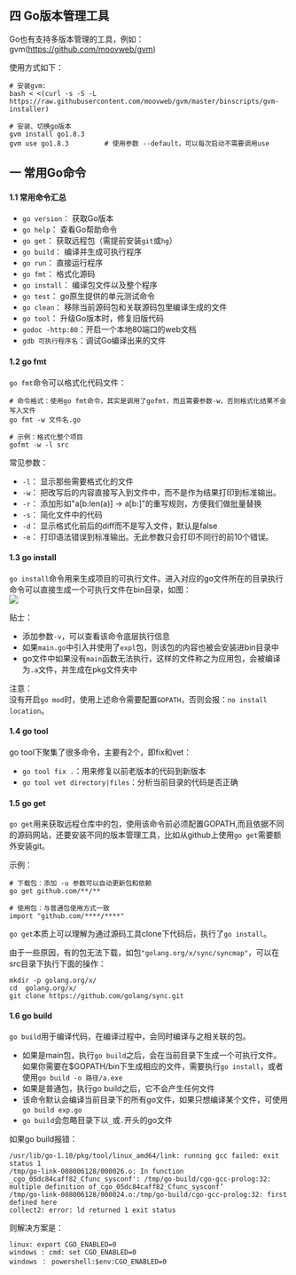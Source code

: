 ## 四 Go版本管理工具

Go也有支持多版本管理的工具，例如：gvm(https://github.com/moovweb/gvm)   

使用方式如下：
```
# 安装gvm:
bash < <(curl -s -S -L https://raw.githubusercontent.com/moovweb/gvm/master/binscripts/gvm-installer)

# 安装、切换go版本
gvm install go1.8.3
gvm use go1.8.3         # 使用参数 --default，可以每次启动不需要调用use
```

## 一 常用Go命令

#### 1.1 常用命令汇总

- `go version`：	获取Go版本
- `go help`：		查看Go帮助命令
- `go get`：		获取远程包（需提前安装`git`或`hg`）
- `go build`：		编译并生成可执行程序
- `go run`：		直接运行程序
- `go fmt`：		格式化源码
- `go install`：	编译包文件以及整个程序
- `go test`：		go原生提供的单元测试命令
- `go clean`：		移除当前源码包和关联源码包里编译生成的文件
- `go tool`：		升级Go版本时，修复旧版代码
- `godoc -http:80`：开启一个本地80端口的web文档
- `gdb 可执行程序名`：调试Go编译出来的文件

#### 1.2 go fmt

`go fmt`命令可以格式化代码文件：
```
# 命令格式：使用go fmt命令，其实是调用了gofmt，而且需要参数-w，否则格式化结果不会写入文件
go fmt -w 文件名.go

# 示例：格式化整个项目
gofmt -w -l src
```

常见参数：
- `-l`： 显示那些需要格式化的文件
- `-w`： 把改写后的内容直接写入到文件中，而不是作为结果打印到标准输出。
- `-r`： 添加形如"a[b:len(a)] -> a[b:]"的重写规则，方便我们做批量替换
- `-s`： 简化文件中的代码
- `-d`： 显示格式化前后的diff而不是写入文件，默认是false
- `-e`： 打印语法错误到标准输出。无此参数只会打印不同行的前10个错误。

#### 1.3 go install
  
`go install`命令用来生成项目的可执行文件。进入对应的go文件所在的目录执行命令可以直接生成一个可执行文件在bin目录，如图：  
![](../images/Golang/lang-02.png)

贴士：
- 添加参数`-v`，可以查看该命令底层执行信息
- 如果`main.go`中引入并使用了`expl`包，则该包的内容也被会安装进bin目录中
- go文件中如果没有`main`函数无法执行，这样的文件称之为应用包，会被编译为`.a`文件，并生成在pkg文件夹中

注意：  
没有开启`go mod`时，使用上述命令需要配置`GOPATH`，否则会报：`no install location`。

#### 1.4 go tool

go tool下聚集了很多命令，主要有2个，即fix和vet：  
- `go tool fix .`：用来修复以前老版本的代码到新版本
- `go tool vet directory|files`：分析当前目录的代码是否正确

#### 1.5 go get

`go get`用来获取远程仓库中的包，使用该命令前必须配置GOPATH,而且依据不同的源码网站，还要安装不同的版本管理工具，比如从github上使用`go get`需要额外安装git。  

示例：
```
# 下载包：添加 -u 参数可以自动更新包和依赖
go get github.com/**/**     

# 使用包：与普通包使用方式一致
import "github.com/****/****"
``` 

`go get`本质上可以理解为通过源码工具clone下代码后，执行了`go install`。  

由于一些原因，有的包无法下载，如包`"golang.org/x/sync/syncmap"`，可以在src目录下执行下面的操作：
```
mkdir -p golang.org/x/
cd  golang.org/x/
git clone https://github.com/golang/sync.git
```

#### 1.6 go build

`go build`用于编译代码，在编译过程中，会同时编译与之相关联的包。  
- 如果是main包，执行`go build`之后，会在当前目录下生成一个可执行文件。如果你需要在$GOPATH/bin下生成相应的文件，需要执行`go install`，或者使用`go build -o 路径/a.exe`
- 如果是普通包，执行go build之后，它不会产生任何文件
- 该命令默认会编译当前目录下的所有go文件，如果只想编译某个文件，可使用`go build exp.go`
- `go build`会忽略目录下以`_`或`.`开头的go文件

如果go build报错：
```
/usr/lib/go-1.10/pkg/tool/linux_amd64/link: running gcc failed: exit status 1
/tmp/go-link-008006128/000026.o: In function _cgo_05dc84caff82_Cfunc_sysconf': /tmp/go-build/cgo-gcc-prolog:32: multiple definition of_cgo_05dc84caff82_Cfunc_sysconf’
/tmp/go-link-008006128/000024.o:/tmp/go-build/cgo-gcc-prolog:32: first defined here
collect2: error: ld returned 1 exit status
```
则解决方案是：
```
linux: export CGO_ENABLED=0
windows : cmd: set CGO_ENABLED=0
windows ： powershell:$env:CGO_ENABLED=0
```